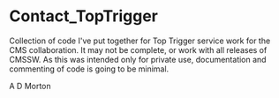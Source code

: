 # Contact_TopTrigger

Collection of code I've put together for Top Trigger service work for the CMS collaboration. It may not be complete, or work with all releases of CMSSW.
As this was intended only for private use, documentation and commenting of code is going to be minimal.

A D Morton
